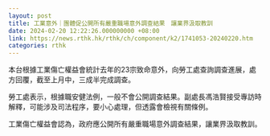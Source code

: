```yaml
---
layout: post
title: 工業意外｜團體促公開所有嚴重職場意外調查結果　讓業界汲取教訓
date: 2024-02-20 12:22:26.000000000 +08:00
link: https://news.rthk.hk/rthk/ch/component/k2/1741053-20240220.htm
categories: rthk
---
```


本台根據工業傷亡權益會統計去年的23宗致命意外，向勞工處查詢調查進展，處方回覆，截至上月中，三成半完成調查。

勞工處表示，根據職安健法例，一般不會公開調查結果。副處長馮浩賢接受專訪時解釋，可能涉及司法程序，要小心處理，但透露會檢視有關條例。

工業傷亡權益會認為，政府應公開所有嚴重職場意外調查結果，讓業界汲取教訓。
